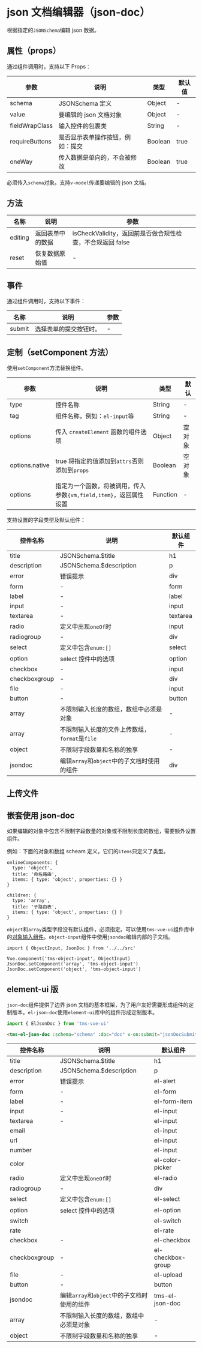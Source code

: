 # json 文档编辑器（json-doc）

根据指定的`JSONSchema`编辑 json 数据。

## 属性（props）

通过组件调用时，支持以下 Props：

| 参数           | 说明                             | 类型    | 默认值 |
| -------------- | -------------------------------- | ------- | ------ |
| schema         | JSONSchema 定义                  | Object  | -      |
| value          | 要编辑的 json 文档对象           | Object  | -      |
| fieldWrapClass | 输入控件的包裹类                 | String  | -      |
| requireButtons | 是否显示表单操作按钮，例如：提交 | Boolean | true   |
| oneWay         | 传入数据是单向的，不会被修改     | Boolean | true   |

必须传入`schema`对象。支持`v-model`传递要编辑的 json 文档。

## 方法

| 名称    | 说明             | 参数                                                      |
| ------- | ---------------- | --------------------------------------------------------- |
| editing | 返回表单中的数据 | isCheckValidity，返回前是否做合规性检查，不合规返回 false |
| reset   | 恢复数据原始值   | -                                                         |

## 事件

通过组件调用时，支持以下事件：

| 名称   | 说明                   | 参数 |
| ------ | ---------------------- | ---- |
| submit | 选择表单的提交按钮时。 | -    |

## 定制（setComponent 方法）

使用`setComponent`方法替换组件。

| 参数           | 说明                                                              | 类型     | 默认   |
| -------------- | ----------------------------------------------------------------- | -------- | ------ |
| type           | 控件名称                                                          | String   | -      |
| tag            | 组件名称，例如：`el-input`等                                      | String   | -      |
| options        | 传入 `createElement` 函数的组件选项                               | Object   | 空对象 |
| options.native | true 将指定的值添加到`attrs`否则添加到`props`                     | Boolean  | 空对象 |
| options        | 指定为一个函数，将被调用，传入参数`{vm,field,item}`，返回属性设置 | Function | -      |

支持设置的字段类型及默认组件：

| 控件名称      | 说明                                           | 默认组件 |
| ------------- | ---------------------------------------------- | -------- |
| title         | JSONSchema.\$title                             | h1       |
| description   | JSONSchema.\$description                       | p        |
| error         | 错误提示                                       | div      |
| form          | -                                              | form     |
| label         | -                                              | label    |
| input         | -                                              | input    |
| textarea      | -                                              | textarea |
| radio         | 定义中出现`oneOf`时                            | input    |
| radiogroup    | -                                              | div      |
| select        | 定义中包含`enum:[]`                            | select   |
| option        | select 控件中的选项                            | option   |
| checkbox      | -                                              | input    |
| checkboxgroup | -                                              | div      |
| file          | -                                              | input    |
| button        | -                                              | button   |
| array         | 不限制输入长度的数组，数组中必须是对象         | -        |
| array         | 不限制输入长度的文件上传数组，`format`是`file` | -        |
| object        | 不限制字段数量和名称的独享                     | -        |
| jsondoc       | 编辑`array`和`object`中的子文档时使用的组件    | div      |

## 上传文件

## 嵌套使用 json-doc

如果编辑的对象中包含不限制字段数量的对象或不限制长度的数组，需要额外设置组件。

例如：下面的对象和数组 scheam 定义，它们的`items`只定义了类型。

```
onlineComponents: {
  type: 'object',
  title: '命名路由',
  items: { type: 'object', properties: {} }
}
```

```
children: {
  type: 'array',
  title: '子路由表',
  items: { type: 'object', properties: {} }
}
```

`object`和`array`类型字段没有默认组件，必须指定。可以使用`tms-vue-ui`组件库中的[对象输入组件](object-input.md)。`object-input`组件中使用`jsondoc`编辑内部的子文档。

```
import { ObjectInput, JsonDoc } from '../../src'

Vue.component('tms-object-input', ObjectInput)
JsonDoc.setComponent('array', 'tms-object-input')
JsonDoc.setComponent('object', 'tms-object-input')
```

## element-ui 版

`json-doc`组件提供了边界 json 文档的基本框架，为了用户友好需要形成组件的定制版本。`el-json-doc`使用`element-ui`库中的组件形成定制版本。

```js
import { ElJsonDoc } from 'tms-vue-ui'
```

```html
<tms-el-json-doc :schema="schema" :doc="doc" v-on:submit="jsonDocSubmit"></tms-el-json-doc>
```

| 控件名称      | 说明                                        | 默认组件          |
| ------------- | ------------------------------------------- | ----------------- |
| title         | JSONSchema.\$title                          | h1                |
| description   | JSONSchema.\$description                    | p                 |
| error         | 错误提示                                    | el-alert          |
| form          | -                                           | el-form           |
| label         | -                                           | el-form-item      |
| input         | -                                           | el-input          |
| textarea      | -                                           | el-input          |
| email         |                                             | el-input          |
| url           |                                             | el-input          |
| number        |                                             | el-input          |
| color         |                                             | el-color-picker   |
| radio         | 定义中出现`oneOf`时                         | el-radio          |
| radiogroup    | -                                           | div               |
| select        | 定义中包含`enum:[]`                         | el-select         |
| option        | select 控件中的选项                         | el-option         |
| switch        |                                             | el-switch         |
| rate          |                                             | el-rate           |
| checkbox      | -                                           | el-checkbox       |
| checkboxgroup | -                                           | el-checkbox-group |
| file          | -                                           | el-upload         |
| button        | -                                           | button            |
| jsondoc       | 编辑`array`和`object`中的子文档时使用的组件 | tms-el-json-doc   |
| array         | 不限制输入长度的数组，数组中必须是对象      | -                 |
| object        | 不限制字段数量和名称的独享                  | -                 |
